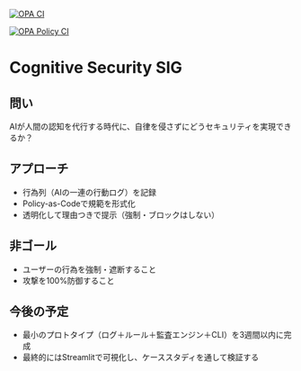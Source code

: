 [![OPA CI](https://github.com/amishuto/cognitive-security-sig/actions/workflows/opa-ci.yml/badge.svg)](https://github.com/amishuto/cognitive-security-sig/actions/workflows/opa-ci.yml)

[![OPA Policy CI](https://github.com/amishuto/cognitive-security-sig/actions/workflows/opa-ci.yml/badge.svg)](https://github.com/amishuto/cognitive-security-sig/actions/workflows/opa-ci.yml)
# Cognitive Security SIG

## 問い
AIが人間の認知を代行する時代に、自律を侵さずにどうセキュリティを実現できるか？

## アプローチ
- 行為列（AIの一連の行動ログ）を記録
- Policy-as-Codeで規範を形式化
- 透明化して理由つきで提示（強制・ブロックはしない）

## 非ゴール
- ユーザーの行為を強制・遮断すること
- 攻撃を100%防御すること

## 今後の予定
- 最小のプロトタイプ（ログ＋ルール＋監査エンジン＋CLI）を3週間以内に完成
- 最終的にはStreamlitで可視化し、ケーススタディを通して検証する


<!-- PR dry-run: 2025-09-20T13:09:30Z -->

<!-- PR verify: 2025-09-20T13:17:11Z -->
